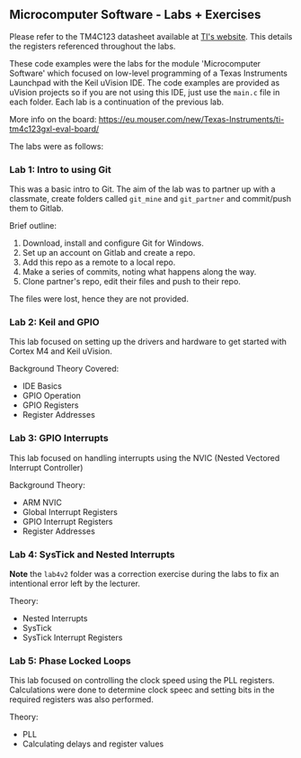 ## Microcomputer Software - Labs + Exercises

Please refer to the TM4C123 datasheet available at [TI's website](http://www.ti.com/lit/ds/symlink/tm4c123gh6pm.pdf).
This details the registers referenced throughout the labs.

These code examples were the labs for the module 'Microcomputer Software' which focused on low-level programming of a Texas Instruments Launchpad with the Keil uVision IDE. The code examples are provided as uVision projects so if you are not using this IDE, just use the ```main.c``` file in each folder.
Each lab is a continuation of the previous lab.

More info on the board:
 https://eu.mouser.com/new/Texas-Instruments/ti-tm4c123gxl-eval-board/ 
 
The labs were as follows:

### Lab 1: Intro to using Git 
This was a basic intro to Git. The aim of the lab was to partner up with a classmate, create folders called ```git_mine``` and ```git_partner``` and commit/push them to Gitlab.

Brief outline:
1. Download, install and configure Git for Windows. 
2. Set up an account on Gitlab and create a repo.
3. Add this repo as a remote to a local repo.
4. Make a series of commits, noting what happens along the way.
5. Clone partner's repo, edit their files and push to their repo.

The files were lost, hence they are not provided.

### Lab 2: Keil and GPIO
This lab focused on setting up the drivers and hardware to get started with Cortex M4 and Keil uVision.

Background Theory Covered:
- IDE Basics
- GPIO Operation
- GPIO Registers
- Register Addresses


### Lab 3: GPIO Interrupts
This lab focused on handling interrupts using the NVIC (Nested Vectored Interrupt Controller)

Background Theory:
- ARM NVIC
- Global Interrupt Registers
- GPIO Interrupt Registers
- Register Addresses

### Lab 4: SysTick and Nested Interrupts
**Note** the ```lab4v2``` folder was a correction exercise during the labs to fix an intentional error left by the lecturer. 

Theory:
* Nested Interrupts
* SysTick
* SysTick Interrupt Registers



### Lab 5: Phase Locked Loops

This lab focused on controlling the clock speed using the PLL registers. Calculations were done to determine clock speec and setting bits in the required registers was also performed.

Theory:
* PLL
* Calculating delays and register values
